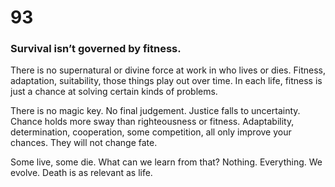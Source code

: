 # 93

### Survival isn’t governed by fitness.

There is no supernatural or divine force at work in who lives or dies. Fitness, adaptation, suitability, those things play out over time. In each life, fitness is just a chance at solving certain kinds of problems. 

There is no magic key. No final judgement. Justice falls to uncertainty. Chance holds more sway than righteousness or fitness. Adaptability, determination, cooperation, some competition, all only improve your chances. They will not change fate.

Some live, some die. What can we learn from that? Nothing. Everything. We evolve. Death is as relevant as life. 